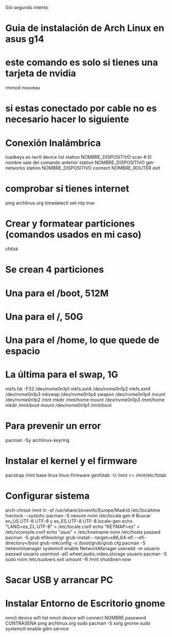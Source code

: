 Siiii segundo intento
# Guia de instalación de Arch Linux en asus g14

# este comando es solo si tienes una tarjeta de nvidia
rmmod nouveau

# si estas conectado por cable no es necesario hacer lo siguiente
# Conexión Inalámbrica
loadkeys es
iwctl
device list
station NOMBRE_DISPOSITIVO scan  # El nombre sale del comando anterior
station NOMBRE_DISPOSITIVO get-networks
station NOMBRE_DISPOSITIVO connect NOMBRE_ROUTER
exit

# comprobar si tienes internet
ping archlinux.org
timedatectl set-ntp true

# Crear y formatear particiones (comandos usados en mi caso)

cfdisk
# Se crean 4 particiones
# Una para el /boot, 512M
# Una para el /, 50G
# Una para el /home, lo que quede de espacio
# La última para el swap, 1G

mkfs.fat -F32 /dev/nvme0n1p1
mkfs.ext4 /dev/nvme0n1p2
mkfs.ext4 /dev/nvme0n1p3
mkswap /dev/nvme0n1p4
swapon /dev/nvme0n1p4
mount /dev/nvme0n1p2 /mnt
mkdir /mnt/home
mount /dev/nvme0n1p3 /mnt/home
mkdir /mnt/boot
mount /dev/nvme0n1p1 /mnt/boot

# Para prevenir un error
pacman -Sy archlinux-keyring

# Instalar el kernel y el firmware

pacstrap /mnt base linux linux-firmware 
genfstab -U /mnt >> /mnt/etc/fstab 

# Configurar sistema

arch-chroot /mnt
ln -sf /usr/share/zoneinfo/Europe/Madrid /etc/localtime
hwclock --systohc
pacman -S neovim 
nvim /etc/locale.gen  # Buscar en_US.UTF-8 UTF-8 y es_ES.UTF-8 UTF-8
locale-gen
echo "LANG=es_CL.UTF-8" > /etc/locale.conf
echo "KEYMAP=es" > /etc/vconsole.conf
echo "asus" > /etc/hostname
nvim /etc/hosts
passwd
pacman -S grub efibootmgr
grub-install --target=x86_64-efi --efi-directory=/boot
grub-mkconfig -o /boot/grub/grub.cfg
pacman -S networkmanager
systemctl enable NetworkManager
useradd -m usuario
passwd usuario
usermod -aG wheel,audio,video,storage usuario
pacman -S sudo
nvim /etc/sudoers
exit
umount -R /mnt
shutdown now

# Sacar USB y arrancar PC

# Instalar Entorno de Escritorio gnome

nmcli device wifi list
nmcli device wifi connect NOMBRE password CONTRASEÑA
ping archlinux.org
sudo pacman -S xorg gnome
sudo systemctl enable gdm.service